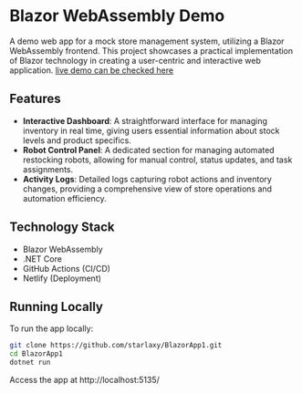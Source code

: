 # Blazor WebAssembly Demo

A demo web app for a mock store management system, utilizing a Blazor WebAssembly frontend. This project showcases a practical implementation of Blazor technology in creating a user-centric and interactive web application.
[live demo can be checked here]([https://example.com](https://guileless-mandazi-54efcd.netlify.app/dashboard))

## Features
- **Interactive Dashboard**: A straightforward interface for managing inventory in real time, giving users essential information about stock levels and product specifics.
- **Robot Control Panel**: A dedicated section for managing automated restocking robots, allowing for manual control, status updates, and task assignments.
- **Activity Logs**: Detailed logs capturing robot actions and inventory changes, providing a comprehensive view of store operations and automation efficiency.

## Technology Stack
- Blazor WebAssembly
- .NET Core
- GitHub Actions (CI/CD)
- Netlify (Deployment)
## Running Locally
To run the app locally:
   ```bash
   git clone https://github.com/starlaxy/BlazorApp1.git
   cd BlazorApp1
   dotnet run
```
Access the app at http://localhost:5135/
